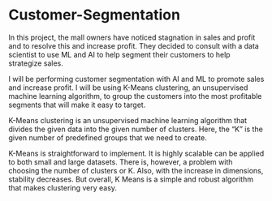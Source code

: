 # Customer-Segmentation


In this project, the mall owners have noticed stagnation in sales and profit and to resolve this and increase profit. They decided to consult with a data scientist to use ML and AI to help segment their customers to help strategize sales.

I will be performing customer segmentation with AI and ML to promote sales and increase profit. I will be using K-Means clustering, an unsupervised machine learning algorithm, to group the customers into the most profitable segments that will make it easy to target.

K-Means clustering is an unsupervised machine learning algorithm that divides the given data into the given number of clusters. Here, the “K” is the given number of predefined groups that we need to create.

K-Means is straightforward to implement. It is highly scalable can be applied to both small and large datasets. There is, however, a problem with choosing the number of clusters or K. Also, with the increase in dimensions, stability decreases. But overall, K Means is a simple and robust algorithm that makes clustering very easy.
